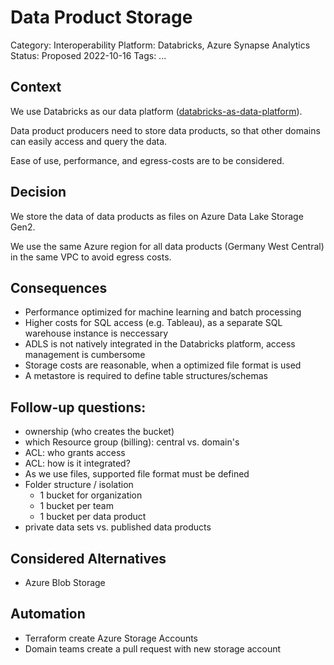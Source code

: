 # Data Product Storage

Category: Interoperability
Platform: Databricks, Azure Synapse Analytics
Status: Proposed 2022-10-16
Tags: ...

## Context

We use Databricks as our data platform ([databricks-as-data-platform](databricks-as-data-platform.md)).

Data product producers need to store data products, so that other domains can easily access and query the data.

Ease of use, performance, and egress-costs are to be considered.


## Decision

We store the data of data products as files on Azure Data Lake Storage Gen2.

We use the same Azure region for all data products (Germany West Central) in the same VPC to avoid egress costs.


## Consequences

- Performance optimized for machine learning and batch processing
- Higher costs for SQL access (e.g. Tableau), as a separate SQL warehouse instance is neccessary
- ADLS is not natively integrated in the Databricks platform, access management is cumbersome
- Storage costs are reasonable, when a optimized file format is used
- A metastore is required to define table structures/schemas


## Follow-up questions:

- ownership (who creates the bucket)
- which Resource group (billing): central vs. domain's
- ACL: who grants access
- ACL: how is it integrated?
- As we use files, supported file format must be defined
- Folder structure / isolation
  - 1 bucket for organization
  - 1 bucket per team
  - 1 bucket per data product
- private data sets vs. published data products

## Considered Alternatives

- Azure Blob Storage

## Automation

- Terraform create Azure Storage Accounts
- Domain teams create a pull request with new storage account


